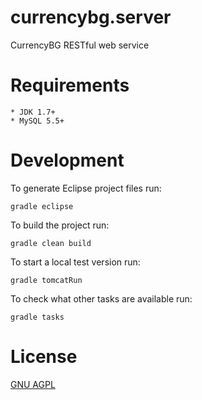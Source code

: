 # currencybg.server

CurrencyBG RESTful web service

# Requirements

	* JDK 1.7+
	* MySQL 5.5+

# Development

To generate Eclipse project files run:

	gradle eclipse

To build the project run:

	gradle clean build

To start a local test version run:

	gradle tomcatRun

To check what other tasks are available run:

	gradle tasks

# License

[GNU AGPL](LICENSE) 

